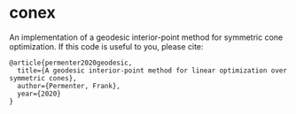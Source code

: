 # conex
An implementation of a geodesic interior-point method for symmetric cone optimization.
If this code is useful to you, please cite:
```
@article{permenter2020geodesic,
  title={A geodesic interior-point method for linear optimization over symmetric cones},
  author={Permenter, Frank},
  year={2020}
}
